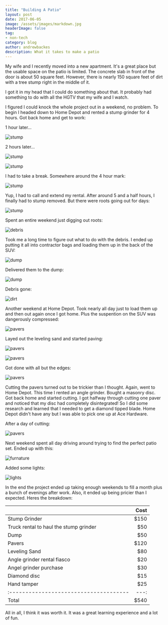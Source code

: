```yaml
---
title: "Building A Patio"
layout: post
date: 2017-06-05
image: /assets/images/markdown.jpg
headerImage: false
tag:
- non-tech
category: blog
author: andrewbackes
description: What it takes to make a patio
---
```


My wife and I recently moved into a new apartment. It's a great place but the usable space on the patio is limited. The concrete slab in front of the door is about 50 square feet. However, there is nearly 150 square feet of dirt with a tree stump right in the middle of it. 

I got it in my head that I could do something about that. It probably had something to do with all the HGTV that my wife and I watch. 

I figured I could knock the whole project out in a weekend, no problem. To begin I headed down to Home Depot and rented a stump grinder for 4 hours. Got back home and get to work:

1 hour later...

![stump](/assets/images/patio/stump1.jpg)

2 hours later...

![stump](/assets/images/patio/stump2.jpg)

![stump](/assets/images/patio/stump3.jpg)

I had to take a break. Somewhere around the 4 hour mark:

![stump](/assets/images/patio/stump4.jpg)

Yup, I had to call and extend my rental. After around 5 and a half hours, I finally had to stump removed. But there were roots going out for days:

![stump](/assets/images/patio/stump5.jpg)

Spent an entire weekend just digging out roots:

![debris](/assets/images/patio/debris.jpg)

Took me a long time to figure out what to do with the debris. I ended up putting it all into contractor bags and loading them up in the back of the SUV:

![dump](/assets/images/patio/dump1.jpg)

Delivered them to the dump:

![dump](/assets/images/patio/dump2.jpg)

Debris gone:

![dirt](/assets/images/patio/dirt1.jpg)

Another weekend at Home Depot. Took nearly all day just to load them up and then out again once I got home. Plus the suspention on the SUV was dangerously compressed:

![pavers](/assets/images/patio/pavers0.jpg)

Layed out the leveling sand and started paving:

![pavers](/assets/images/patio/pavers1.jpg)

![pavers](/assets/images/patio/pavers2.jpg)

Got done with all but the edges:

![pavers](/assets/images/patio/pavers3.jpg)

Cutting the pavers turned out to be trickier than I thought. Again, went to Home Depot. This time I rented an angle grinder. Bought a masonry disc. Got back home and started cutting. I got halfway through cutting one paver and noticed that my disc had completely disintegrated! So I did some research and learned that I needed to get a diamond tipped blade. Home Depot didn't have any but I was able to pick one up at Ace Hardware.

After a day of cutting:

![pavers](/assets/images/patio/pavers4.jpg)

Next weekend spent all day driving around trying to find the perfect patio set. Ended up with this:

![furnature](/assets/images/patio/furnature.jpg)

Added some lights:

![lights](/assets/images/patio/lights.jpg)


In the end the project ended up taking enough weekends to fill a month plus a bunch of evenings after work. Also, it ended up being pricier than I expected. Heres the breakdown:

|                                        | Cost |
| :------------------------------------- |  ---:|
| Stump Grinder                          | $150 |
| Truck rental to haul the stump grinder |  $50 |
| Dump                                   |  $50 |
| Pavers                                 | $120 |
| Leveling Sand                          |  $80 |
| Angle grinder rental fiasco            |  $20 |
| Angel grinder purchase                 |  $30 |
| Diamond disc                           |  $15 |
| Hand tamper                            |  $25 |
| :------------------------------------- |  ---:|
| Total                                  | $540 |


All in all, I think it was worth it. It was a great learning experience and a lot of fun.
